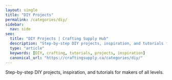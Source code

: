 ```yaml
---
layout: single
title: "DIY Projects"
permalink: /categories/diy/
sidebar:
  nav: side
seo:
  title: "DIY Projects | Crafting Supply Hub"
  description: "Step-by-step DIY projects, inspiration, and tutorials for makers of all levels."
  type: "article"
  keywords: [DIY, crafting, tutorials, projects, inspiration]
  canonical_url: "https://craftingsupply.ca/categories/diy/"
---
```


Step-by-step DIY projects, inspiration, and tutorials for makers of all levels.
